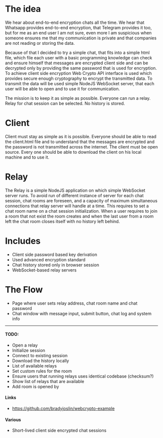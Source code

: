 # The idea
We hear about end-to-end encryption chats all the time. We hear
that Whatsapp provides end-to-end encryption, that Telegram provides
it too, but for me as an end user I am not sure, even more I am 
suspicious when someone ensures me that my communication is private
and that companies are not reading or storing the data.

Because of that I decided to try a simple chat, that fits into a
simple html file, which file each user with a basic programming 
knowledge can check and ensure himself that messages are encrypted
client side and can be decrypted only by providing the same password
that is used for encryption. To achieve client side encryption 
Web Crypto API interface is used which provides secure enough cryptography 
to encrypt the transmitted data. To transmit the data will be used
simple NodeJS WebSocket server, that each user will be able to open
and to use it for communication.

The mission is to keep it as simple as possible. Everyone can run a relay.
Relay for chat session can be selected. No history is stored.

# Client
Client must stay as simple as it is possible. Everyone should be able to
read the client.html file and to understand that the messages are encrypted
and the password is not transmitted across the internet. The client must be
open source. Every one should be able to download the client on his local
machine and to use it.

# Relay
The Relay is a simple NodeJS application on which simple WebSocket server
runs. To avoid run of different instance of server for each chat session,
chat rooms are foreseen, and a capacity of maximum simultaneous connections
that relay server will handle at a time. This requires to set a chat room
name on a chat session initialization. When a user requires to join a room
that not exist the room creates and when the last user from a room left
the chat room closes itself with no history left behind.

# Includes
- Client side password based key derivation
- Used advanced encryption standard
- Chat history stored only in browser session
- WebSocket-based relay servers

# The Flow
- Page where user sets relay address, chat room name and chat password
- Chat window with message input, submit button, chat log and system info

---

#### TODO:
- Open a relay
- Initialize session
- Connect to existing session
- Download the history locally
- List of available relays
- Set custom rules for the room
- Ensure users that running relays uses identical codebase (checksum?)
- Show list of relays that are available
- Add room is opened by

#### Links
- https://github.com/bradyjoslin/webcrypto-example

#### Various
- Short-lived client side encrypted chat sessions